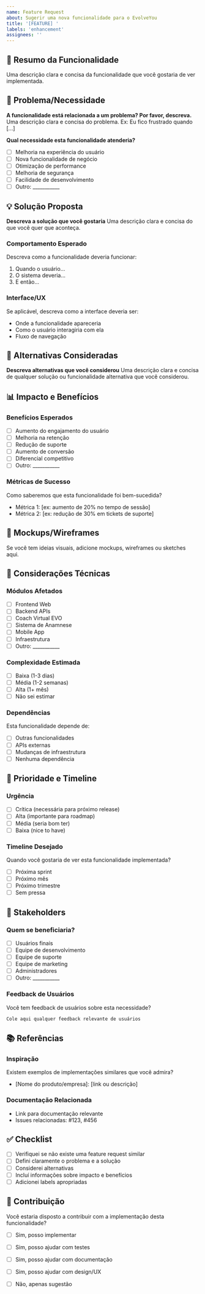 ```yaml
---
name: Feature Request
about: Sugerir uma nova funcionalidade para o EvolveYou
title: '[FEATURE] '
labels: 'enhancement'
assignees: ''
---
```


## 🚀 Resumo da Funcionalidade

Uma descrição clara e concisa da funcionalidade que você gostaria de ver implementada.

## 🎯 Problema/Necessidade

**A funcionalidade está relacionada a um problema? Por favor, descreva.**
Uma descrição clara e concisa do problema. Ex: Eu fico frustrado quando [...]

**Qual necessidade esta funcionalidade atenderia?**
- [ ] Melhoria na experiência do usuário
- [ ] Nova funcionalidade de negócio
- [ ] Otimização de performance
- [ ] Melhoria de segurança
- [ ] Facilidade de desenvolvimento
- [ ] Outro: ___________

## 💡 Solução Proposta

**Descreva a solução que você gostaria**
Uma descrição clara e concisa do que você quer que aconteça.

### Comportamento Esperado
Descreva como a funcionalidade deveria funcionar:

1. Quando o usuário...
2. O sistema deveria...
3. E então...

### Interface/UX
Se aplicável, descreva como a interface deveria ser:
- Onde a funcionalidade apareceria
- Como o usuário interagiria com ela
- Fluxo de navegação

## 🔄 Alternativas Consideradas

**Descreva alternativas que você considerou**
Uma descrição clara e concisa de qualquer solução ou funcionalidade alternativa que você considerou.

## 📊 Impacto e Benefícios

### Benefícios Esperados
- [ ] Aumento do engajamento do usuário
- [ ] Melhoria na retenção
- [ ] Redução de suporte
- [ ] Aumento de conversão
- [ ] Diferencial competitivo
- [ ] Outro: ___________

### Métricas de Sucesso
Como saberemos que esta funcionalidade foi bem-sucedida?
- Métrica 1: [ex: aumento de 20% no tempo de sessão]
- Métrica 2: [ex: redução de 30% em tickets de suporte]

## 🎨 Mockups/Wireframes

Se você tem ideias visuais, adicione mockups, wireframes ou sketches aqui.

## 🔧 Considerações Técnicas

### Módulos Afetados
- [ ] Frontend Web
- [ ] Backend APIs
- [ ] Coach Virtual EVO
- [ ] Sistema de Anamnese
- [ ] Mobile App
- [ ] Infraestrutura
- [ ] Outro: ___________

### Complexidade Estimada
- [ ] Baixa (1-3 dias)
- [ ] Média (1-2 semanas)
- [ ] Alta (1+ mês)
- [ ] Não sei estimar

### Dependências
Esta funcionalidade depende de:
- [ ] Outras funcionalidades
- [ ] APIs externas
- [ ] Mudanças de infraestrutura
- [ ] Nenhuma dependência

## 📅 Prioridade e Timeline

### Urgência
- [ ] Crítica (necessária para próximo release)
- [ ] Alta (importante para roadmap)
- [ ] Média (seria bom ter)
- [ ] Baixa (nice to have)

### Timeline Desejado
Quando você gostaria de ver esta funcionalidade implementada?
- [ ] Próxima sprint
- [ ] Próximo mês
- [ ] Próximo trimestre
- [ ] Sem pressa

## 👥 Stakeholders

### Quem se beneficiaria?
- [ ] Usuários finais
- [ ] Equipe de desenvolvimento
- [ ] Equipe de suporte
- [ ] Equipe de marketing
- [ ] Administradores
- [ ] Outro: ___________

### Feedback de Usuários
Você tem feedback de usuários sobre esta necessidade?
```
Cole aqui qualquer feedback relevante de usuários
```

## 📚 Referências

### Inspiração
Existem exemplos de implementações similares que você admira?
- [Nome do produto/empresa]: [link ou descrição]

### Documentação Relacionada
- Link para documentação relevante
- Issues relacionadas: #123, #456

## ✅ Checklist

- [ ] Verifiquei se não existe uma feature request similar
- [ ] Defini claramente o problema e a solução
- [ ] Considerei alternativas
- [ ] Incluí informações sobre impacto e benefícios
- [ ] Adicionei labels apropriadas

## 🤝 Contribuição

Você estaria disposto a contribuir com a implementação desta funcionalidade?
- [ ] Sim, posso implementar
- [ ] Sim, posso ajudar com testes
- [ ] Sim, posso ajudar com documentação
- [ ] Sim, posso ajudar com design/UX
- [ ] Não, apenas sugestão

